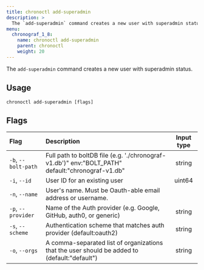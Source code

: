 ```yaml
---
title: chronoctl add-superadmin
description: >
  The `add-superadmin` command creates a new user with superadmin status.
menu:
  chronograf_1_8:
    name: chronoctl add-superadmin
    parent: chronoctl
    weight: 20
---
```


The `add-superadmin` command creates a new user with superadmin status.

## Usage
```
chronoctl add-superadmin [flags]
```

## Flags
| Flag                       | Description                                                                                           | Input type |
| :---------------------     | :---------------------------------------------------------------------------------------------------- | :--------: |
| `-b`, `--bolt-path`      | Full path to boltDB file (e.g. './chronograf-v1.db')" env:"BOLT_PATH" default:"chronograf-v1.db"                      | string     |
| `-i`, `--id`              | User ID for an existing user                                     | uint64     |
| `-n`, `--name`             | User's name. Must be Oauth-able email address or username.                |            |
| `-p`, `--provider`            | Name of the Auth provider (e.g. Google, GitHub, auth0, or generic)                                      | string     |
| `-s`, `--scheme`      | Authentication scheme that matches auth provider (default:oauth2)                                                  | string     |
| `-o`, `--orgs`              | A comma-separated list of organizations that the user should be added to (default:"default")                                      | string     |
